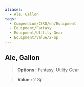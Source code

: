 ```yaml
---
aliases:
  - Ale, Gallon
tags:
  - Compendium/CSRD/en/Equipment
  - Equipment/Fantasy
  - Equipment/Utility-Gear
  - Equipment/Value/2-Sp
---
```

  
    
## Ale, Gallon    
    
>    
> **Options :** Fantasy, Utility Gear    
> **Value :** 2 Sp